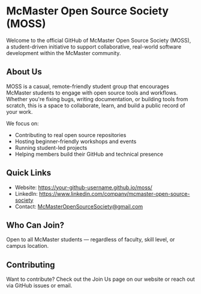 # McMaster Open Source Society (MOSS)

Welcome to the official GitHub of McMaster Open Source Society (MOSS), a student-driven initiative to support collaborative, real-world software development within the McMaster community.

## About Us
MOSS is a casual, remote-friendly student group that encourages McMaster students to engage with open source tools and workflows. Whether you're fixing bugs, writing documentation, or building tools from scratch, this is a space to collaborate, learn, and build a public record of your work.

We focus on:
- Contributing to real open source repositories
- Hosting beginner-friendly workshops and events
- Running student-led projects
- Helping members build their GitHub and technical presence

## Quick Links
- Website: https://your-github-username.github.io/moss/
- LinkedIn: https://www.linkedin.com/company/mcmaster-open-source-society
- Contact: McMasterOpenSourceSociety@gmail.com

## Who Can Join?
Open to all McMaster students — regardless of faculty, skill level, or campus location.

## Contributing
Want to contribute? Check out the Join Us page on our website or reach out via GitHub issues or email.

